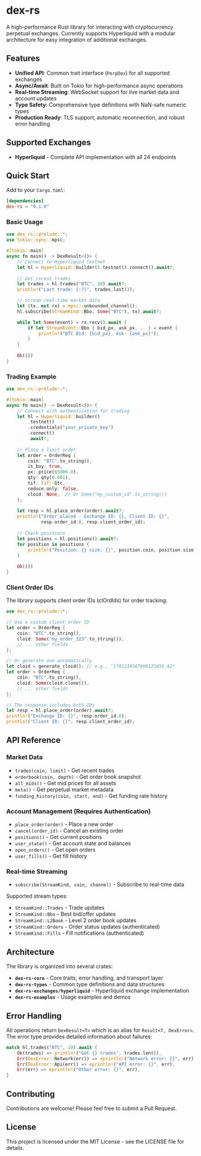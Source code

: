 # dex-rs

A high-performance Rust library for interacting with cryptocurrency perpetual exchanges. Currently supports Hyperliquid with a modular architecture for easy integration of additional exchanges.

## Features

- **Unified API**: Common trait interface (`PerpDex`) for all supported exchanges
- **Async/Await**: Built on Tokio for high-performance async operations
- **Real-time Streaming**: WebSocket support for live market data and account updates
- **Type Safety**: Comprehensive type definitions with NaN-safe numeric types
- **Production Ready**: TLS support, automatic reconnection, and robust error handling

## Supported Exchanges

- **Hyperliquid** - Complete API implementation with all 24 endpoints

## Quick Start

Add to your `Cargo.toml`:

```toml
[dependencies]
dex-rs = "0.1.0"
```

### Basic Usage

```rust
use dex_rs::prelude::*;
use tokio::sync::mpsc;

#[tokio::main]
async fn main() -> DexResult<()> {
    // Connect to Hyperliquid testnet
    let hl = Hyperliquid::builder().testnet().connect().await?;
    
    // Get recent trades
    let trades = hl.trades("BTC", 10).await?;
    println!("Last trade: {:?}", trades.last());

    // Stream real-time market data
    let (tx, mut rx) = mpsc::unbounded_channel();
    hl.subscribe(StreamKind::Bbo, Some("BTC"), tx).await?;

    while let Some(event) = rx.recv().await {
        if let StreamEvent::Bbo { bid_px, ask_px, .. } = event {
            println!("BTC Bid: {bid_px}, Ask: {ask_px}");
        }
    }
    
    Ok(())
}
```

### Trading Example

```rust
use dex_rs::prelude::*;

#[tokio::main]
async fn main() -> DexResult<()> {
    // Connect with authentication for trading
    let hl = Hyperliquid::builder()
        .testnet()
        .credentials("your_private_key")
        .connect()
        .await?;
    
    // Place a limit order
    let order = OrderReq {
        coin: "BTC".to_string(),
        is_buy: true,
        px: price(65000.0),
        qty: qty(0.001),
        tif: Tif::Gtc,
        reduce_only: false,
        cloid: None,  // Or Some("my_custom_id".to_string())
    };
    
    let resp = hl.place_order(order).await?;
    println!("Order placed - Exchange ID: {}, Client ID: {}", 
             resp.order_id.0, resp.client_order_id);
    
    // Check positions
    let positions = hl.positions().await?;
    for position in positions {
        println!("Position: {} size: {}", position.coin, position.size);
    }
    
    Ok(())
}
```

### Client Order IDs

The library supports client order IDs (clOrdIds) for order tracking:

```rust
use dex_rs::prelude::*;

// Use a custom client order ID
let order = OrderReq {
    coin: "BTC".to_string(),
    cloid: Some("my_order_123".to_string()),
    // ... other fields
};

// Or generate one automatically
let cloid = generate_cloid(); // e.g., "1701234567890123456_42"
let order = OrderReq {
    coin: "BTC".to_string(),
    cloid: Some(cloid.clone()),
    // ... other fields
};

// The response includes both IDs
let resp = hl.place_order(order).await?;
println!("Exchange ID: {}", resp.order_id.0);
println!("Client ID: {}", resp.client_order_id);
```

## API Reference

### Market Data

- `trades(coin, limit)` - Get recent trades
- `orderbook(coin, depth)` - Get order book snapshot
- `all_mids()` - Get mid prices for all assets
- `meta()` - Get perpetual market metadata
- `funding_history(coin, start, end)` - Get funding rate history

### Account Management (Requires Authentication)

- `place_order(order)` - Place a new order
- `cancel(order_id)` - Cancel an existing order
- `positions()` - Get current positions
- `user_state()` - Get account state and balances
- `open_orders()` - Get open orders
- `user_fills()` - Get fill history

### Real-time Streaming

- `subscribe(StreamKind, coin, channel)` - Subscribe to real-time data

Supported stream types:
- `StreamKind::Trades` - Trade updates
- `StreamKind::Bbo` - Best bid/offer updates
- `StreamKind::L2Book` - Level 2 order book updates
- `StreamKind::Orders` - Order status updates (authenticated)
- `StreamKind::Fills` - Fill notifications (authenticated)

## Architecture

The library is organized into several crates:

- **`dex-rs-core`** - Core traits, error handling, and transport layer
- **`dex-rs-types`** - Common type definitions and data structures
- **`dex-rs-exchanges/hyperliquid`** - Hyperliquid exchange implementation
- **`dex-rs-examples`** - Usage examples and demos

## Error Handling

All operations return `DexResult<T>` which is an alias for `Result<T, DexError>`. The error type provides detailed information about failures:

```rust
match hl.trades("BTC", 10).await {
    Ok(trades) => println!("Got {} trades", trades.len()),
    Err(DexError::Network(err)) => eprintln!("Network error: {}", err),
    Err(DexError::Api(err)) => eprintln!("API error: {}", err),
    Err(err) => eprintln!("Other error: {}", err),
}
```

## Contributing

Contributions are welcome! Please feel free to submit a Pull Request.

## License

This project is licensed under the MIT License - see the LICENSE file for details.